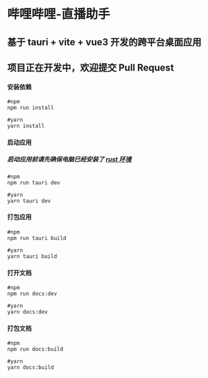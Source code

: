 # 哔哩哔哩-直播助手

## 基于 tauri + vite + vue3 开发的跨平台桌面应用

## 项目正在开发中，欢迎提交 Pull Request

#### 安装依赖

```shell
#npm
npm run install

#yarn
yarn install
```

#### 启动应用

##### 启动应用前请先确保电脑已经安装了 [rust 环境](https://tauri.app/v1/guides/getting-started/prerequisites/)

```shell
#npm
npm run tauri dev

#yarn
yarn tauri dev
```

#### 打包应用

```shell
#npm
npm run tauri build

#yarn
yarn tauri build
```

#### 打开文档

```shell
#npm
npm run docs:dev

#yarn
yarn docs:dev
```

#### 打包文档

```shell
#npm
npm run docs:build

#yarn
yarn docs:build
```

